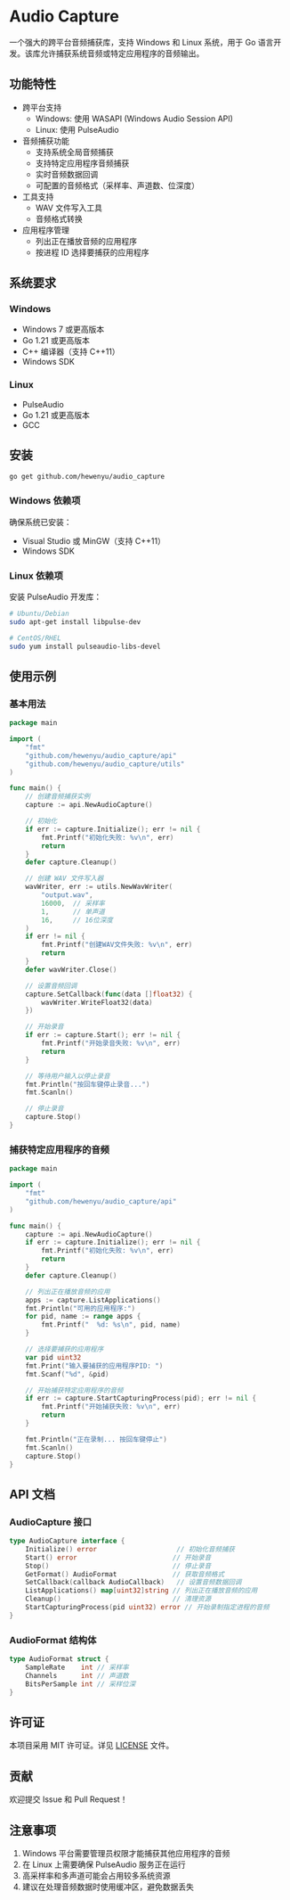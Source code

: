 # Audio Capture

一个强大的跨平台音频捕获库，支持 Windows 和 Linux 系统，用于 Go 语言开发。该库允许捕获系统音频或特定应用程序的音频输出。

## 功能特性

- 跨平台支持
  - Windows: 使用 WASAPI (Windows Audio Session API)
  - Linux: 使用 PulseAudio
- 音频捕获功能
  - 支持系统全局音频捕获
  - 支持特定应用程序音频捕获
  - 实时音频数据回调
  - 可配置的音频格式（采样率、声道数、位深度）
- 工具支持
  - WAV 文件写入工具
  - 音频格式转换
- 应用程序管理
  - 列出正在播放音频的应用程序
  - 按进程 ID 选择要捕获的应用程序

## 系统要求

### Windows
- Windows 7 或更高版本
- Go 1.21 或更高版本
- C++ 编译器（支持 C++11）
- Windows SDK

### Linux
- PulseAudio
- Go 1.21 或更高版本
- GCC

## 安装

```bash
go get github.com/hewenyu/audio_capture
```

### Windows 依赖项
确保系统已安装：
- Visual Studio 或 MinGW（支持 C++11）
- Windows SDK

### Linux 依赖项
安装 PulseAudio 开发库：
```bash
# Ubuntu/Debian
sudo apt-get install libpulse-dev

# CentOS/RHEL
sudo yum install pulseaudio-libs-devel
```

## 使用示例

### 基本用法

```go
package main

import (
    "fmt"
    "github.com/hewenyu/audio_capture/api"
    "github.com/hewenyu/audio_capture/utils"
)

func main() {
    // 创建音频捕获实例
    capture := api.NewAudioCapture()

    // 初始化
    if err := capture.Initialize(); err != nil {
        fmt.Printf("初始化失败: %v\n", err)
        return
    }
    defer capture.Cleanup()

    // 创建 WAV 文件写入器
    wavWriter, err := utils.NewWavWriter(
        "output.wav",
        16000,  // 采样率
        1,      // 单声道
        16,     // 16位深度
    )
    if err != nil {
        fmt.Printf("创建WAV文件失败: %v\n", err)
        return
    }
    defer wavWriter.Close()

    // 设置音频回调
    capture.SetCallback(func(data []float32) {
        wavWriter.WriteFloat32(data)
    })

    // 开始录音
    if err := capture.Start(); err != nil {
        fmt.Printf("开始录音失败: %v\n", err)
        return
    }

    // 等待用户输入以停止录音
    fmt.Println("按回车键停止录音...")
    fmt.Scanln()

    // 停止录音
    capture.Stop()
}
```

### 捕获特定应用程序的音频

```go
package main

import (
    "fmt"
    "github.com/hewenyu/audio_capture/api"
)

func main() {
    capture := api.NewAudioCapture()
    if err := capture.Initialize(); err != nil {
        fmt.Printf("初始化失败: %v\n", err)
        return
    }
    defer capture.Cleanup()

    // 列出正在播放音频的应用
    apps := capture.ListApplications()
    fmt.Println("可用的应用程序:")
    for pid, name := range apps {
        fmt.Printf("  %d: %s\n", pid, name)
    }

    // 选择要捕获的应用程序
    var pid uint32
    fmt.Print("输入要捕获的应用程序PID: ")
    fmt.Scanf("%d", &pid)

    // 开始捕获特定应用程序的音频
    if err := capture.StartCapturingProcess(pid); err != nil {
        fmt.Printf("开始捕获失败: %v\n", err)
        return
    }

    fmt.Println("正在录制... 按回车键停止")
    fmt.Scanln()
    capture.Stop()
}
```

## API 文档

### AudioCapture 接口

```go
type AudioCapture interface {
    Initialize() error                    // 初始化音频捕获
    Start() error                        // 开始录音
    Stop()                               // 停止录音
    GetFormat() AudioFormat              // 获取音频格式
    SetCallback(callback AudioCallback)   // 设置音频数据回调
    ListApplications() map[uint32]string // 列出正在播放音频的应用
    Cleanup()                            // 清理资源
    StartCapturingProcess(pid uint32) error // 开始录制指定进程的音频
}
```

### AudioFormat 结构体

```go
type AudioFormat struct {
    SampleRate    int // 采样率
    Channels      int // 声道数
    BitsPerSample int // 采样位深
}
```

## 许可证

本项目采用 MIT 许可证。详见 [LICENSE](LICENSE) 文件。

## 贡献

欢迎提交 Issue 和 Pull Request！

## 注意事项

1. Windows 平台需要管理员权限才能捕获其他应用程序的音频
2. 在 Linux 上需要确保 PulseAudio 服务正在运行
3. 高采样率和多声道可能会占用较多系统资源
4. 建议在处理音频数据时使用缓冲区，避免数据丢失
